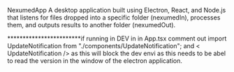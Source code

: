 NexumedApp
A desktop application built using Electron, React, and Node.js that listens for files dropped into a specific folder (nexumedIn), processes them, and outputs results to another folder (nexumedOut).

************************if running in DEV  in in App.tsx comment out import UpdateNotification from "./components/UpdateNotification";  and < UpdateNotification /> as this will block the dev envi as this needs to be abel to read the version in the window of the electron application.

<!-- Project Structure start up inital Dec 10, 2024

Prerequisites
Node.js (v16 or higher)

Download and install from Node.js Official Website.
Git (to clone and manage the repository)

Install Git from Git Official Website.
Initial Setup
Clone the repository:

bash
Copy code
git clone https://github.com/NexumedBE/nexumedApp.git
cd nexumedApp
Install root-level dependencies (e.g., concurrently):


npm install
Subdirectory Setup
1. Backend
Install dependencies:

cd backend
npm install
Run in development mode:

npm run dev
The backend runs on http://localhost:2756 by default.



2. Frontend
Install dependencies:

cd ../frontend
npm install
Run in development mode:

npm run dev
The frontend runs on http://localhost:5173 by default.

Build for production:

npm run build



3. Electron
Install dependencies:

cd ../electron
npm install
Run in development mode:


npm run start
Compile TypeScript: Before running in production, compile the Electron files:

npx tsc
Running the Entire Application
The root package.json provides a script to run all three parts (backend, frontend, and Electron) concurrently:

Start everything:

npm run dev
This script runs:

The backend on http://localhost:2756
The frontend on http://localhost:5173
The Electron app.
Key Features
Electron Desktop Integration:

Desktop application built with Electron.
Listens for files in nexumedIn (on the desktop) and processes them.
File Monitoring:

Backend continuously monitors the nexumedIn folder using the chokidar package.
Frontend:

A React-based user interface to interact with the application.
Folder Structure Details
Backend (backend/)
Uses Node.js and Express for API logic.
Contains listener.ts to watch for files in nexumedIn.
Frontend (frontend/)
Built with React and Vite for a fast development environment.
React components are in the components/ folder.
Electron (electron/)
The main.ts file creates the Electron window and handles communication between backend and frontend.
preload.ts ensures secure IPC communication.
Notes for Future Developers
Additions:
If adding new features, document changes in the README.
Debugging:
Use logs in both backend/src/listener.ts and electron/main.ts to track errors.
Ensure Security:
Update preload.ts whenever adding new IPC events to ensure safe communication.


Also see Dev Docs for more ongoing info. -->